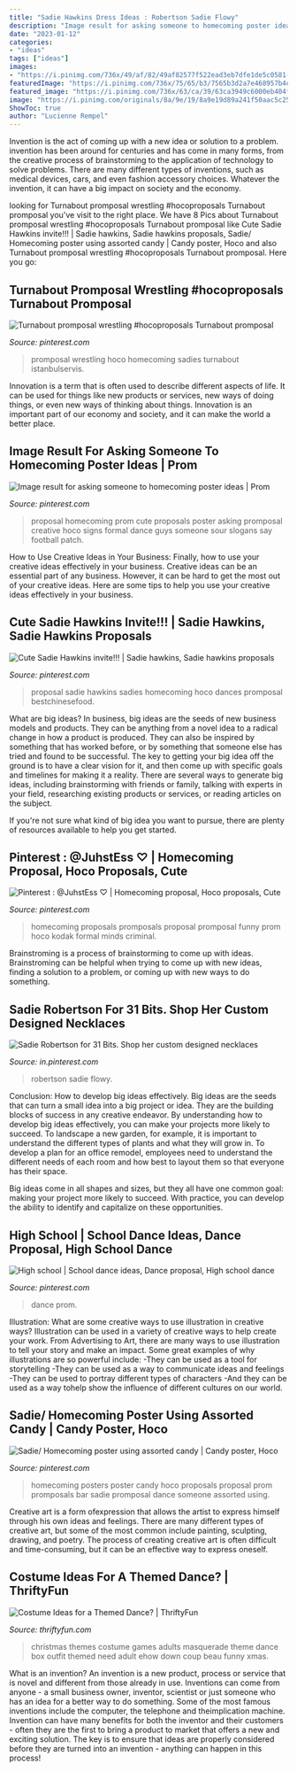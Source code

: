 ```yaml
---
title: "Sadie Hawkins Dress Ideas : Robertson Sadie Flowy"
description: "Image result for asking someone to homecoming poster ideas"
date: "2023-01-12"
categories:
- "ideas"
tags: ["ideas"]
images:
- "https://i.pinimg.com/736x/49/af/82/49af82577f522ead3eb7dfe1de5c0581--funny-promposals-promposal-funny.jpg"
featuredImage: "https://i.pinimg.com/736x/75/65/b3/7565b3d2a7e468957b4cb23562e6c2c0.jpg"
featured_image: "https://i.pinimg.com/736x/63/ca/39/63ca3949c6000eb404f5e5e71719f896.jpg"
image: "https://i.pinimg.com/originals/8a/9e/19/8a9e19d89a241f50aac5c25eb3cef43e.jpg"
ShowToc: true
author: "Lucienne Rempel"
---
```



Invention is the act of coming up with a new idea or solution to a problem. invention has been around for centuries and has come in many forms, from the creative process of brainstorming to the application of technology to solve problems. There are many different types of inventions, such as medical devices, cars, and even fashion accessory choices. Whatever the invention, it can have a big impact on society and the economy.

	

		
looking for Turnabout promposal wrestling #hocoproposals Turnabout promposal you've visit to the right place. We have 8 Pics about Turnabout promposal wrestling #hocoproposals Turnabout promposal like Cute Sadie Hawkins invite!!! | Sadie hawkins, Sadie hawkins proposals, Sadie/ Homecoming poster using assorted candy | Candy poster, Hoco and also Turnabout promposal wrestling #hocoproposals Turnabout promposal. Here you go:
		
    
## Turnabout Promposal Wrestling #hocoproposals Turnabout Promposal

<img loading=lazy src="https://i.pinimg.com/736x/63/ca/39/63ca3949c6000eb404f5e5e71719f896.jpg" onerror="this.onerror=null;this.src='https://tse1.mm.bing.net/th?id=OIP.nHghOsECW3RzxAoJBcY3nwHaNK&amp;pid=15.1';" alt="Turnabout promposal wrestling #hocoproposals Turnabout promposal">

_Source: pinterest.com_

>promposal wrestling hoco homecoming sadies turnabout istanbulservis. 

	

Innovation is a term that is often used to describe different aspects of life. It can be used for things like new products or services, new ways of doing things, or even new ways of thinking about things. Innovation is an important part of our economy and society, and it can make the world a better place.

    
## Image Result For Asking Someone To Homecoming Poster Ideas | Prom

<img loading=lazy src="https://i.pinimg.com/736x/93/59/b4/9359b4d032fcb1981d02f689bed38a01.jpg" onerror="this.onerror=null;this.src='https://tse1.mm.bing.net/th?id=OIP.ilPi1N9EUZbXEsz0oZA2PQHaJ3&amp;pid=15.1';" alt="Image result for asking someone to homecoming poster ideas | Prom">

_Source: pinterest.com_

>proposal homecoming prom cute proposals poster asking promposal creative hoco signs formal dance guys someone sour slogans say football patch. 

	

How to Use Creative Ideas in Your Business: Finally, how to use your creative ideas effectively in your business.
Creative ideas can be an essential part of any business. However, it can be hard to get the most out of your creative ideas. Here are some tips to help you use your creative ideas effectively in your business.

    
## Cute Sadie Hawkins Invite!!! | Sadie Hawkins, Sadie Hawkins Proposals

<img loading=lazy src="https://i.pinimg.com/originals/e6/f9/47/e6f947feda519ba9a72ee6d25d966ff6.jpg" onerror="this.onerror=null;this.src='https://tse3.mm.bing.net/th?id=OIP.IXYOQyxo8ZNUd1GjQLvRQwHaJ4&amp;pid=15.1';" alt="Cute Sadie Hawkins invite!!! | Sadie hawkins, Sadie hawkins proposals">

_Source: pinterest.com_

>proposal sadie hawkins sadies homecoming hoco dances promposal bestchinesefood. 

	

What are big ideas?
In business, big ideas are the seeds of new business models and products. They can be anything from a novel idea to a radical change in how a product is produced. They can also be inspired by something that has worked before, or by something that someone else has tried and found to be successful. 
The key to getting your big idea off the ground is to have a clear vision for it, and then come up with specific goals and timelines for making it a reality. There are several ways to generate big ideas, including brainstorming with friends or family, talking with experts in your field, researching existing products or services, or reading articles on the subject. 

If you're not sure what kind of big idea you want to pursue, there are plenty of resources available to help you get started.

    
## Pinterest : @JuhstEss ♡ | Homecoming Proposal, Hoco Proposals, Cute

<img loading=lazy src="https://i.pinimg.com/736x/49/af/82/49af82577f522ead3eb7dfe1de5c0581--funny-promposals-promposal-funny.jpg" onerror="this.onerror=null;this.src='https://tse1.mm.bing.net/th?id=OIP.7a493470cnPaYV48t5hTWwHaJ4&amp;pid=15.1';" alt="Pinterest : @JuhstEss ♡ | Homecoming proposal, Hoco proposals, Cute">

_Source: pinterest.com_

>homecoming proposals promposals proposal promposal funny prom hoco kodak formal minds criminal. 

	

Brainstroming is a process of brainstorming to come up with ideas. Brainstroming can be helpful when trying to come up with new ideas, finding a solution to a problem, or coming up with new ways to do something.

    
## Sadie Robertson For 31 Bits. Shop Her Custom Designed Necklaces

<img loading=lazy src="https://i.pinimg.com/736x/75/65/b3/7565b3d2a7e468957b4cb23562e6c2c0.jpg" onerror="this.onerror=null;this.src='https://tse1.mm.bing.net/th?id=OIP.bkeOLDqivo2QhhLTRQw-KAHaLH&amp;pid=15.1';" alt="Sadie Robertson for 31 Bits. Shop her custom designed necklaces">

_Source: in.pinterest.com_

>robertson sadie flowy. 

	

Conclusion: How to develop big ideas effectively.
Big ideas are the seeds that can turn a small idea into a big project or idea. They are the building blocks of success in any creative endeavor. By understanding how to develop big ideas effectively, you can make your projects more likely to succeed. 
To landscape a new garden, for example, it is important to understand the different types of plants and what they will grow in. To develop a plan for an office remodel, employees need to understand the different needs of each room and how best to layout them so that everyone has their space. 

 Big ideas come in all shapes and sizes, but they all have one common goal: making your project more likely to succeed. With practice, you can develop the ability to identify and capitalize on these opportunities.

    
## High School | School Dance Ideas, Dance Proposal, High School Dance

<img loading=lazy src="https://i.pinimg.com/736x/10/85/e2/1085e278a0e535523e3bbe6b054e7ef4--prom-response-ideas-prom-answering-ideas.jpg" onerror="this.onerror=null;this.src='https://tse2.mm.bing.net/th?id=OIP.JB6-n8uXOo2k2vSNpp-aRgHaNJ&amp;pid=15.1';" alt="High school | School dance ideas, Dance proposal, High school dance">

_Source: pinterest.com_

>dance prom. 

	

Illustration: What are some creative ways to use illustration in creative ways?
Illustration can be used in a variety of creative ways to help create your work. From Advertising to Art, there are many ways to use illustration to tell your story and make an impact. Some great examples of why illustrations are so powerful include: 
-They can be used as a tool for storytelling 
-They can be used as a way to communicate ideas and feelings 
-They can be used to portray different types of characters 
-And they can be used as a way tohelp show the influence of different cultures on our world.

    
## Sadie/ Homecoming Poster Using Assorted Candy | Candy Poster, Hoco

<img loading=lazy src="https://i.pinimg.com/originals/8a/9e/19/8a9e19d89a241f50aac5c25eb3cef43e.jpg" onerror="this.onerror=null;this.src='https://tse2.mm.bing.net/th?id=OIP.u_cp6oGzpBaWRCJTXRVxcwHaJ4&amp;pid=15.1';" alt="Sadie/ Homecoming poster using assorted candy | Candy poster, Hoco">

_Source: pinterest.com_

>homecoming posters poster candy hoco proposals proposal prom promposals bar sadie promposal dance someone assorted using. 

	

Creative art is a form ofexpression that allows the artist to express himself through his own ideas and feelings. There are many different types of creative art, but some of the most common include painting, sculpting, drawing, and poetry. The process of creating creative art is often difficult and time-consuming, but it can be an effective way to express oneself.

    
## Costume Ideas For A Themed Dance? | ThriftyFun

<img loading=lazy src="https://img.thrfun.com/img/078/788/costume_ideas_x1.jpg" onerror="this.onerror=null;this.src='https://tse2.mm.bing.net/th?id=OIP.iyVkO_1ZphEPWR0pvJ6dmAHaHa&amp;pid=15.1';" alt="Costume Ideas for a Themed Dance? | ThriftyFun">

_Source: thriftyfun.com_

>christmas themes costume games adults masquerade theme dance box outfit themed need adult ehow down coup beau funny xmas. 

	

What is an invention?
An invention is a new product, process or service that is novel and different from those already in use. Inventions can come from anyone - a small business owner, inventor, scientist or just someone who has an idea for a better way to do something. Some of the most famous inventions include the computer, the telephone and theimplication machine. 
Invention can have many benefits for both the inventor and their customers - often they are the first to bring a product to market that offers a new and exciting solution. The key is to ensure that ideas are properly considered before they are turned into an invention - anything can happen in this process!


